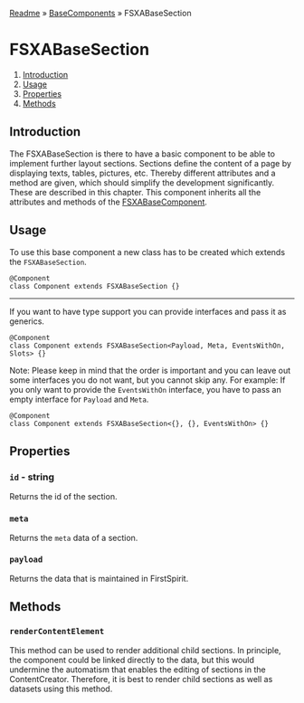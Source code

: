 [Readme](../../README.md) » [BaseComponents](../README.md) » FSXABaseSection

# FSXABaseSection

1. [Introduction](#introduction)
2. [Usage](#usage)
3. [Properties](#properties)
4. [Methods](#methods)

## Introduction

The FSXABaseSection is there to have a basic component to be able to implement further layout sections.
Sections define the content of a page by displaying texts, tables, pictures, etc.
Thereby different attributes and a method are given, which should simplify the development significantly. These are described in this chapter.
This component inherits all the attributes and methods of the [FSXABaseComponent](FSXABaseComponent.md).

## Usage

To use this base component a new class has to be created which extends the `FSXABaseSection`.

```tsx
@Component
class Component extends FSXABaseSection {}
```

<hr>
If you want to have type support you can provide interfaces and pass it as generics.

```tsx
@Component
class Component extends FSXABaseSection<Payload, Meta, EventsWithOn, Slots> {}
```

Note: Please keep in mind that the order is important and you can leave out some interfaces you do not want, but you cannot skip any.
For example: If you only want to provide the `EventsWithOn` interface, you have to pass an empty interface for `Payload` and `Meta`.

```tsx
@Component
class Component extends FSXABaseSection<{}, {}, EventsWithOn> {}
```

## Properties

### `id` - string

Returns the id of the section.

### `meta`

Returns the `meta` data of a section.

### `payload`

Returns the data that is maintained in FirstSpirit.

## Methods

### `renderContentElement`

This method can be used to render additional child sections. In principle, the component could be linked directly to the data, but this would undermine the automatism that enables the editing of sections in the ContentCreator. Therefore, it is best to render child sections as well as datasets using this method.
